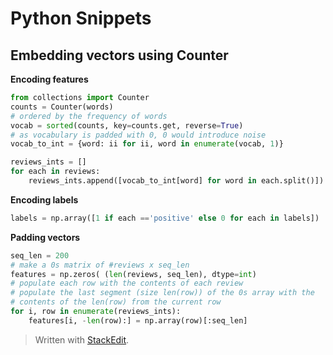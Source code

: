 # Python Snippets


## Embedding vectors using Counter

**Encoding features**
```python
from collections import Counter
counts = Counter(words)
# ordered by the frequency of words
vocab = sorted(counts, key=counts.get, reverse=True)
# as vocabulary is padded with 0, 0 would introduce noise
vocab_to_int = {word: ii for ii, word in enumerate(vocab, 1)}

reviews_ints = []
for each in reviews:
	reviews_ints.append([vocab_to_int[word] for word in each.split()])
```
**Encoding labels**
```python
labels = np.array([1 if each =='positive' else 0 for each in labels])
```

**Padding vectors**
```python
seq_len = 200
# make a 0s matrix of #reviews x seq_len
features = np.zeros( (len(reviews, seq_len), dtype=int)
# populate each row with the contents of each review
# populate the last segment (size len(row)) of the 0s array with the 
# contents of the len(row) from the current row
for i, row in enumerate(reviews_ints):
	features[i, -len(row):] = np.array(row)[:seq_len]
```


> Written with [StackEdit](https://stackedit.io/).
<!--stackedit_data:
eyJoaXN0b3J5IjpbLTEyNDY4OTA5MjAsOTI4MjgzMzM0XX0=
-->